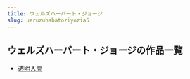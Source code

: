 ```yaml
---
title: ウェルズハーバート・ジョージ
slug: ueruzuhabatoziyozia5
---
```


## ウェルズハーバート・ジョージの作品一覧

- [透明人間](toumingrenjian9c)

